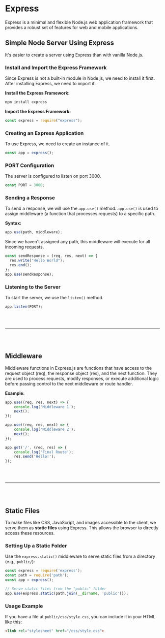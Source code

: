 # Express

Express is a minimal and flexible Node.js web application framework that provides a robust set of features for web and mobile applications.

## Simple Node Server Using Express

It's easier to create a server using Express than with vanilla Node.js.

### Install and Import the Express Framework

Since Express is not a built-in module in Node.js, we need to install it first. After installing Express, we need to import it.

**Install the Express Framework:**

```sh
npm install express
```

**Import the Express Framework:**

```javascript
const express = require("express");
```

### Creating an Express Application

To use Express, we need to create an instance of it.

```javascript
const app = express();
```

### PORT Configuration

The server is configured to listen on port 3000.

```javascript
const PORT = 3000;
```

### Sending a Response

To send a response, we will use the `app.use()` method. `app.use()` is used to assign middleware (a function that processes requests) to a specific path.

**Syntax:**

```javascript
app.use(path, middleware);
```

Since we haven't assigned any path, this middleware will execute for all incoming requests.

```javascript
const sendResponse = (req, res, next) => {
  res.write("Hello World");
  res.end();
};
app.use(sendResponse);
```

### Listening to the Server

To start the server, we use the `listen()` method.

```javascript
app.listen(PORT);
```

<br>
<br>

---

<br>
<br>

## Middleware

Middleware functions in Express.js are functions that have access to the request object (req), the response object (res), and the next function. They are used to process requests, modify responses, or execute additional logic before passing control to the next middleware or route handler.

**Example:**
```javascript 
app.use((req, res, next) => {
    console.log('Middleware 1');
    next();
});

app.use((req, res, next) => {
    console.log('Middleware 2');
    next();
});

app.get('/', (req, res) => {
    console.log('Final Route');
    res.send('Hello!');
});

```

<br>
<br>

---

<br>
<br>

## Static Files

To make files like CSS, JavaScript, and images accessible to the client, we serve them as **static files** using Express. This allows the browser to directly access these resources.  

### Setting Up a Static Folder  

Use the `express.static()` middleware to serve static files from a directory (e.g., `public/`):  

```javascript
const express = require('express');
const path = require('path');
const app = express();

// Serve static files from the "public" folder
app.use(express.static(path.join(__dirname, 'public')));
```  

### Usage Example  

If you have a file at `public/css/style.css`, you can include it in your HTML like this:  

```html
<link rel="stylesheet" href="/css/style.css">
```